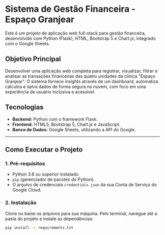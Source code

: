 # Sistema de Gestão Financeira - Espaço Granjear

Este é um projeto de aplicação web full-stack para gestão financeira, desenvolvido com Python (Flask), HTML, Bootstrap 5 e Chart.js, integrado com o Google Sheets.

## Objetivo Principal

Desenvolver uma aplicação web completa para registrar, visualizar, filtrar e analisar as transações financeiras das quatro unidades da clínica "Espaço Granjear". O sistema fornece insights através de um dashboard, automatiza cálculos e salva dados de forma segura na nuvem, com foco em uma experiência de usuário inclusiva e acessível.

## Tecnologias

- **Backend:** Python com o framework Flask.
- **Frontend:** HTML5, Bootstrap 5, Chart.js e JavaScript.
- **Banco de Dados:** Google Sheets, utilizando a API do Google.

---

## Como Executar o Projeto

### 1. Pré-requisitos

- Python 3.8 ou superior instalado.
- `pip` (gerenciador de pacotes do Python).
- O arquivo de credenciais `credentials.json` da sua Conta de Serviço do Google Cloud.

### 2. Instalação

Clone ou baixe os arquivos para sua máquina. Pelo terminal, navegue até a pasta do projeto e instale as dependências:

```bash
pip install -r requirements.txt